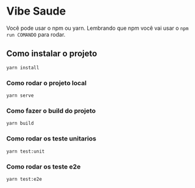 # Vibe Saude

Você pode usar o npm ou yarn. 
Lembrando que npm você vai usar o `npm run COMANDO` para rodar.


## Como instalar o projeto
```
yarn install
```

### Como rodar o projeto local
```
yarn serve
```

### Como fazer o build do projeto
```
yarn build
```

### Como rodar os teste unitarios
```
yarn test:unit
```

### Como rodar os teste e2e
```
yarn test:e2e
```
